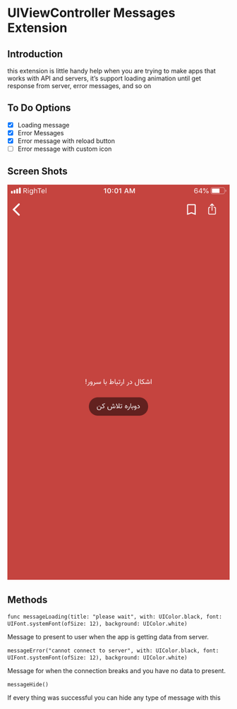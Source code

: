 # UIViewController Messages Extension
## Introduction
this extension is little handy help when you are trying to make apps that works with API and servers, it’s support loading animation until get response from server, error messages, and so on

## To Do Options
- [x] Loading message
- [x] Error Messages
- [x] Error message with reload button
- [ ] Error message with custom icon

## Screen Shots

![](README/IMG_979BFDFB3BBD-1.jpeg)

## Methods
```
func messageLoading(title: "please wait", with: UIColor.black, font: UIFont.systemFont(ofSize: 12), background: UIColor.white)
```

Message to present to user when the app is getting data from server.

```
messageError("cannot connect to server", with: UIColor.black, font: UIFont.systemFont(ofSize: 12), background: UIColor.white)
```

Message for when the connection breaks and you have no data to present.

```
messageHide()
```

If every thing was successful you can hide any type of message with this
